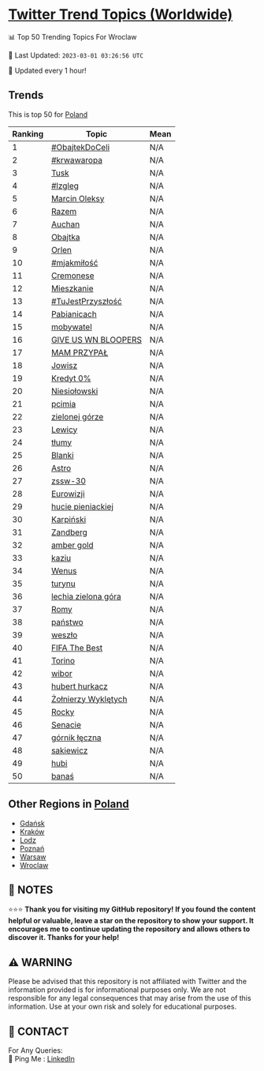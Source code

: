 [Twitter Trend Topics (Worldwide)](https://github.com/ErcinDedeoglu/Twitter-Trend-Topics)
==========


📊 Top 50 Trending Topics For Wroclaw

📆 Last Updated: `2023-03-01 03:26:56 UTC`

🔧 Updated every 1 hour!


## Trends

This is top 50 for [Poland](</Poland>)

| Ranking | Topic | Mean |
| ------- | ------------ | ------------ |
| 1 | [#ObajtekDoCeli](http://twitter.com/search?q=%23ObajtekDoCeli) | N/A |
| 2 | [#krwawaropa](http://twitter.com/search?q=%23krwawaropa) | N/A |
| 3 | [Tusk](http://twitter.com/search?q=Tusk) | N/A |
| 4 | [#lzgleg](http://twitter.com/search?q=%23lzgleg) | N/A |
| 5 | [Marcin Oleksy](http://twitter.com/search?q=Marcin+Oleksy) | N/A |
| 6 | [Razem](http://twitter.com/search?q=Razem) | N/A |
| 7 | [Auchan](http://twitter.com/search?q=Auchan) | N/A |
| 8 | [Obajtka](http://twitter.com/search?q=Obajtka) | N/A |
| 9 | [Orlen](http://twitter.com/search?q=Orlen) | N/A |
| 10 | [#mjakmiłość](http://twitter.com/search?q=%23mjakmi%c5%82o%c5%9b%c4%87) | N/A |
| 11 | [Cremonese](http://twitter.com/search?q=Cremonese) | N/A |
| 12 | [Mieszkanie](http://twitter.com/search?q=Mieszkanie) | N/A |
| 13 | [#TuJestPrzyszłość](http://twitter.com/search?q=%23TuJestPrzysz%c5%82o%c5%9b%c4%87) | N/A |
| 14 | [Pabianicach](http://twitter.com/search?q=Pabianicach) | N/A |
| 15 | [mobywatel](http://twitter.com/search?q=mobywatel) | N/A |
| 16 | [GIVE US WN BLOOPERS](http://twitter.com/search?q=GIVE+US+WN+BLOOPERS) | N/A |
| 17 | [MAM PRZYPAŁ](http://twitter.com/search?q=MAM+PRZYPA%c5%81) | N/A |
| 18 | [Jowisz](http://twitter.com/search?q=Jowisz) | N/A |
| 19 | [Kredyt 0%](http://twitter.com/search?q=Kredyt+0%25) | N/A |
| 20 | [Niesiołowski](http://twitter.com/search?q=Niesio%c5%82owski) | N/A |
| 21 | [pcimia](http://twitter.com/search?q=pcimia) | N/A |
| 22 | [zielonej górze](http://twitter.com/search?q=zielonej+g%c3%b3rze) | N/A |
| 23 | [Lewicy](http://twitter.com/search?q=Lewicy) | N/A |
| 24 | [tłumy](http://twitter.com/search?q=t%c5%82umy) | N/A |
| 25 | [Blanki](http://twitter.com/search?q=Blanki) | N/A |
| 26 | [Astro](http://twitter.com/search?q=Astro) | N/A |
| 27 | [zssw-30](http://twitter.com/search?q=zssw-30) | N/A |
| 28 | [Eurowizji](http://twitter.com/search?q=Eurowizji) | N/A |
| 29 | [hucie pieniackiej](http://twitter.com/search?q=hucie+pieniackiej) | N/A |
| 30 | [Karpiński](http://twitter.com/search?q=Karpi%c5%84ski) | N/A |
| 31 | [Zandberg](http://twitter.com/search?q=Zandberg) | N/A |
| 32 | [amber gold](http://twitter.com/search?q=amber+gold) | N/A |
| 33 | [kaziu](http://twitter.com/search?q=kaziu) | N/A |
| 34 | [Wenus](http://twitter.com/search?q=Wenus) | N/A |
| 35 | [turynu](http://twitter.com/search?q=turynu) | N/A |
| 36 | [lechia zielona góra](http://twitter.com/search?q=lechia+zielona+g%c3%b3ra) | N/A |
| 37 | [Romy](http://twitter.com/search?q=Romy) | N/A |
| 38 | [państwo](http://twitter.com/search?q=pa%c5%84stwo) | N/A |
| 39 | [weszło](http://twitter.com/search?q=wesz%c5%82o) | N/A |
| 40 | [FIFA The Best](http://twitter.com/search?q=FIFA+The+Best) | N/A |
| 41 | [Torino](http://twitter.com/search?q=Torino) | N/A |
| 42 | [wibor](http://twitter.com/search?q=wibor) | N/A |
| 43 | [hubert hurkacz](http://twitter.com/search?q=hubert+hurkacz) | N/A |
| 44 | [Żołnierzy Wyklętych](http://twitter.com/search?q=%c5%bbo%c5%82nierzy+Wykl%c4%99tych) | N/A |
| 45 | [Rocky](http://twitter.com/search?q=Rocky) | N/A |
| 46 | [Senacie](http://twitter.com/search?q=Senacie) | N/A |
| 47 | [górnik łęczna](http://twitter.com/search?q=g%c3%b3rnik+%c5%82%c4%99czna) | N/A |
| 48 | [sakiewicz](http://twitter.com/search?q=sakiewicz) | N/A |
| 49 | [hubi](http://twitter.com/search?q=hubi) | N/A |
| 50 | [banaś](http://twitter.com/search?q=bana%c5%9b) | N/A |



## Other Regions in [Poland](</Poland>)

* [Gdańsk](</Poland/Gdańsk.md>)
* [Kraków](</Poland/Kraków.md>)
* [Lodz](</Poland/Lodz.md>)
* [Poznań](</Poland/Poznań.md>)
* [Warsaw](</Poland/Warsaw.md>)
* [Wroclaw](</Poland/Wroclaw.md>)



## 📝 NOTES

⭐⭐⭐ **Thank you for visiting my GitHub repository! If you found the content helpful or valuable, leave a star on the repository to show your support. It encourages me to continue updating the repository and allows others to discover it. Thanks for your help!**


## ⚠️ WARNING

Please be advised that this repository is not affiliated with Twitter and the information provided is for informational purposes only. We are not responsible for any legal consequences that may arise from the use of this information. Use at your own risk and solely for educational purposes.


## 📨 CONTACT

 For Any Queries:  
            🏓 Ping Me : [LinkedIn](https://www.linkedin.com/in/ercindedeoglu/)
